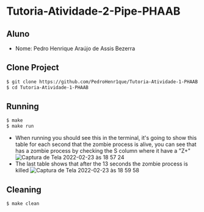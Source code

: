 # Tutoria-Atividade-2-Pipe-PHAAB

## Aluno
* Nome: Pedro Henrique Araújo de Assis Bezerra

## Clone Project

```bash
$ git clone https://github.com/PedroHenr1que/Tutoria-Atividade-1-PHAAB.git
$ cd Tutoria-Atividade-1-PHAAB
```
## Running

```bash
$ make
$ make run
```

* When running you should see this in the terminal, it's going to show this table for each second that the zombie process is alive, you can see that has a zombie process by checking the S column where it have a "Z+"
![Captura de Tela 2022-02-23 às 18 57 24](https://user-images.githubusercontent.com/79605051/155418203-71cc7937-ca55-457c-bce2-dfbd88fc6de9.png)
* The last table shows that after the 13 seconds the zombie process is killed
![Captura de Tela 2022-02-23 às 18 59 58](https://user-images.githubusercontent.com/79605051/155418308-b514d695-a42e-4a8a-b5cd-e0d1e77f83c9.png)

## Cleaning

```bash
$ make clean
```
